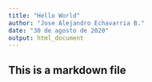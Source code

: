 ```yaml
---
title: "Hello World"
author: "Jose Alejandro Echavarria B."
date: "30 de agosto de 2020"
output: html_document
---
```



## This is a markdown file